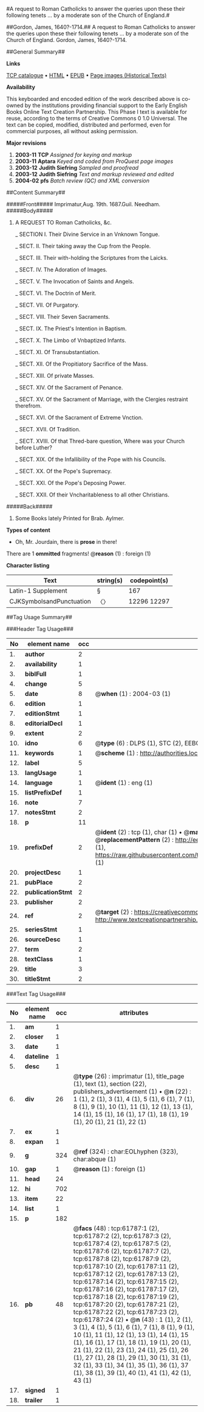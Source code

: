 #A request to Roman Catholicks to answer the queries upon these their following tenets ... by a moderate son of the Church of England.#

##Gordon, James, 1640?-1714.##
A request to Roman Catholicks to answer the queries upon these their following tenets ... by a moderate son of the Church of England.
Gordon, James, 1640?-1714.

##General Summary##

**Links**

[TCP catalogue](http://www.ota.ox.ac.uk/tcp/)  • 
[HTML](http://tei.it.ox.ac.uk/tcp/Texts-HTML/free/A41/A41553.html)  • 
[EPUB](http://tei.it.ox.ac.uk/tcp/Texts-EPUB/free/A41/A41553.epub) • 
[Page images (Historical Texts)](https://data.historicaltexts.jisc.ac.uk/view?pubId=eebo-12423165e&pageId=eebo-12423165e-61787-1)

**Availability**

This keyboarded and encoded edition of the
	       work described above is co-owned by the institutions
	       providing financial support to the Early English Books
	       Online Text Creation Partnership. This Phase I text is
	       available for reuse, according to the terms of Creative
	       Commons 0 1.0 Universal. The text can be copied,
	       modified, distributed and performed, even for
	       commercial purposes, all without asking permission.

**Major revisions**

1. __2003-11__ __TCP__ *Assigned for keying and markup*
1. __2003-11__ __Aptara__ *Keyed and coded from ProQuest page images*
1. __2003-12__ __Judith Siefring__ *Sampled and proofread*
1. __2003-12__ __Judith Siefring__ *Text and markup reviewed and edited*
1. __2004-02__ __pfs__ *Batch review (QC) and XML conversion*

##Content Summary##

#####Front#####
Imprimatur,Aug. 19th.
1687.Guil. Needham.
#####Body#####

1. A
REQUEST
TO
Roman Catholicks, &c.

    _ SECTION I. Their Divine Service in an Vnknown Tongue.

    _ SECT. II. Their taking away the Cup from the People.

    _ SECT. III. Their with-holding the Scriptures from the Laicks.

    _ SECT. IV. The Adoration of Images.

    _ SECT. V. The Invocation of Saints and Angels.

    _ SECT. VI. The Doctrin of Merit.

    _ SECT. VII. Of Purgatory.

    _ SECT. VIII. Their Seven Sacraments.

    _ SECT. IX. The Priest's Intention in Baptism.

    _ SECT. X. The Limbo of Vnbaptized Infants.

    _ SECT. XI. Of Transubstantiation.

    _ SECT. XII. Of the Propitiatory Sacrifice of the Mass.

    _ SECT. XIII. Of private Masses.

    _ SECT. XIV. Of the Sacrament of Penance.

    _ SECT. XV. Of the Sacrament of Marriage, with the Clergies restraint therefrom.

    _ SECT. XVI. Of the Sacrament of Extreme Vnction.

    _ SECT. XVII. Of Tradition.

    _ SECT. XVIII. Of that Thred-bare question, Where was your Church
before Luther?

    _ SECT. XIX. Of the Infallibility of the Pope with his Councils.

    _ SECT. XX. Of the Pope's Supremacy.

    _ SECT. XXI. Of the Pope's Deposing Power.

    _ SECT. XXII. Of their Vncharitableness to all other Christians.

#####Back#####

1. Some Books lately Printed for Brab. Aylmer.

**Types of content**

  * Oh, Mr. Jourdain, there is **prose** in there!

There are 1 **ommitted** fragments! 
 @__reason__ (1) : foreign (1)

**Character listing**


|Text|string(s)|codepoint(s)|
|---|---|---|
|Latin-1 Supplement|§|167|
|CJKSymbolsandPunctuation|〈〉|12296 12297|

##Tag Usage Summary##

###Header Tag Usage###

|No|element name|occ|attributes|
|---|---|---|---|
|1.|__author__|2||
|2.|__availability__|1||
|3.|__biblFull__|1||
|4.|__change__|5||
|5.|__date__|8| @__when__ (1) : 2004-03 (1)|
|6.|__edition__|1||
|7.|__editionStmt__|1||
|8.|__editorialDecl__|1||
|9.|__extent__|2||
|10.|__idno__|6| @__type__ (6) : DLPS (1), STC (2), EEBO-CITATION (1), OCLC (1), VID (1)|
|11.|__keywords__|1| @__scheme__ (1) : http://authorities.loc.gov/ (1)|
|12.|__label__|5||
|13.|__langUsage__|1||
|14.|__language__|1| @__ident__ (1) : eng (1)|
|15.|__listPrefixDef__|1||
|16.|__note__|7||
|17.|__notesStmt__|2||
|18.|__p__|11||
|19.|__prefixDef__|2| @__ident__ (2) : tcp (1), char (1)  •  @__matchPattern__ (2) : ([0-9\-]+):([0-9IVX]+) (1), (.+) (1)  •  @__replacementPattern__ (2) : http://eebo.chadwyck.com/downloadtiff?vid=$1&page=$2 (1), https://raw.githubusercontent.com/textcreationpartnership/Texts/master/tcpchars.xml#$1 (1)|
|20.|__projectDesc__|1||
|21.|__pubPlace__|2||
|22.|__publicationStmt__|2||
|23.|__publisher__|2||
|24.|__ref__|2| @__target__ (2) : https://creativecommons.org/publicdomain/zero/1.0/ (1), http://www.textcreationpartnership.org/docs/. (1)|
|25.|__seriesStmt__|1||
|26.|__sourceDesc__|1||
|27.|__term__|2||
|28.|__textClass__|1||
|29.|__title__|3||
|30.|__titleStmt__|2||


###Text Tag Usage###

|No|element name|occ|attributes|
|---|---|---|---|
|1.|__am__|1||
|2.|__closer__|1||
|3.|__date__|1||
|4.|__dateline__|1||
|5.|__desc__|1||
|6.|__div__|26| @__type__ (26) : imprimatur (1), title_page (1), text (1), section (22), publishers_advertisement (1)  •  @__n__ (22) : 1 (1), 2 (1), 3 (1), 4 (1), 5 (1), 6 (1), 7 (1), 8 (1), 9 (1), 10 (1), 11 (1), 12 (1), 13 (1), 14 (1), 15 (1), 16 (1), 17 (1), 18 (1), 19 (1), 20 (1), 21 (1), 22 (1)|
|7.|__ex__|1||
|8.|__expan__|1||
|9.|__g__|324| @__ref__ (324) : char:EOLhyphen (323), char:abque (1)|
|10.|__gap__|1| @__reason__ (1) : foreign (1)|
|11.|__head__|24||
|12.|__hi__|702||
|13.|__item__|22||
|14.|__list__|1||
|15.|__p__|182||
|16.|__pb__|48| @__facs__ (48) : tcp:61787:1 (2), tcp:61787:2 (2), tcp:61787:3 (2), tcp:61787:4 (2), tcp:61787:5 (2), tcp:61787:6 (2), tcp:61787:7 (2), tcp:61787:8 (2), tcp:61787:9 (2), tcp:61787:10 (2), tcp:61787:11 (2), tcp:61787:12 (2), tcp:61787:13 (2), tcp:61787:14 (2), tcp:61787:15 (2), tcp:61787:16 (2), tcp:61787:17 (2), tcp:61787:18 (2), tcp:61787:19 (2), tcp:61787:20 (2), tcp:61787:21 (2), tcp:61787:22 (2), tcp:61787:23 (2), tcp:61787:24 (2)  •  @__n__ (43) : 1 (1), 2 (1), 3 (1), 4 (1), 5 (1), 6 (1), 7 (1), 8 (1), 9 (1), 10 (1), 11 (1), 12 (1), 13 (1), 14 (1), 15 (1), 16 (1), 17 (1), 18 (1), 19 (1), 20 (1), 21 (1), 22 (1), 23 (1), 24 (1), 25 (1), 26 (1), 27 (1), 28 (1), 29 (1), 30 (1), 31 (1), 32 (1), 33 (1), 34 (1), 35 (1), 36 (1), 37 (1), 38 (1), 39 (1), 40 (1), 41 (1), 42 (1), 43 (1)|
|17.|__signed__|1||
|18.|__trailer__|1||
